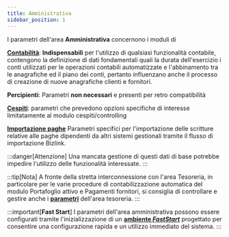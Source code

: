 ```yaml
---
title: Amministrativa
sidebar_position: 1
---
```


I parametri dell'area **Amministrativa** concernono i moduli di 

[**Contabilità**](/docs/configurations/parameters/finance/accounting-parameters): **Indispensabili** per l'utilizzo di qualsiasi funzionalità contabile, contengono la definizione di dati fondamentali quali la durata dell'esercizio i conti utilizzati per le operazioni contabili automatizzate e l'abbinamento tra le anagrafiche ed il piano dei conti, pertanto influenzano anche il processo di creazione di nuove anagrafiche clienti e fornitori.

**Percipienti**:  Parametri **non necessari** e presenti per retro compatibilità

[**Cespiti**](/docs/configurations/parameters/finance/fixed-assets-parameters): parametri che prevedono opzioni specifiche di interesse limitatamente al modulo cespiti/controlling

[**Importazione paghe**](/docs/configurations/parameters/finance/payroll-import-parameters) Parametri specifici per l'importazione delle scritture relative alle paghe dipendenti da altri sistemi gestionali tramite il flusso di importazione Bizlink.

:::danger[Attenzione]
Una mancata gestione di questi dati di base potrebbe impedire l'utilizzo delle funzionalità interessate.
:::

:::tip[Nota]
A fronte della stretta interconnessione con l'area Tesoreria, in particolare per le varie procedure di contabilizzazione automatica del modulo Portafoglio attivo e Pagamenti fornitori, si consiglia di controllare e gestire anche i [**parametri**](/docs/configurations/parameters/treasury/general-overview) dell'area tesoreria.
:::

:::important[**Fast Start**]
I parametri dell'area amministrativa possono essere configurati tramite l'inizializzazione di un [**ambiente *FastStart***](/docs/guide/fast-start) progettato per consentire una configurazione rapida e un utilizzo immediato del sistema.
:::